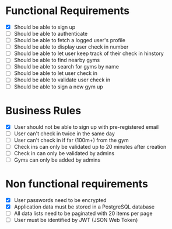 # Functional Requirements
- [x] Should be able to sign up
- [ ] Should be able to authenticate
- [ ] Should be able to fetch a logged user's profile
- [ ] Should be able to display user check in number
- [ ] Should be able to let user keep track of their check in hinstory
- [ ] Should be able to find nearby gyms
- [ ] Should be able to search for gyms by name
- [ ] Should be able to let user check in
- [ ] Should be able to validate user check in
- [ ] Should be able to sign a new gym up

# Business Rules
- [x] User should not be able to sign up with pre-registered email
- [ ] User can't check in twice in the same day
- [ ] User can't check in if far (100m+) from the gym
- [ ] Check ins can only be validated up to 20 minutes after creation
- [ ] Check in can only be validated by admins
- [ ] Gyms can only be added by admins

# Non functional requirements
- [x] User passwords need to be encrypted
- [x] Application data must be stored in a PostgreSQL database
- [ ] All data lists need to be paginated with 20 items per page
- [ ] User must be identified by JWT (JSON Web Token)
